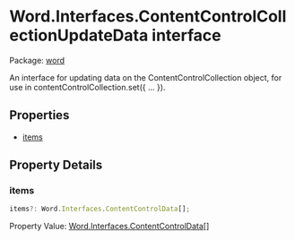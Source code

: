 # Word.Interfaces.ContentControlCollectionUpdateData interface

Package: [word](/en-us/javascript/api/word)

An interface for updating data on the ContentControlCollection object, for use in contentControlCollection.set({ ... }).

## Properties

- [items](#items)

## Property Details

### items

```typescript
items?: Word.Interfaces.ContentControlData[];
```

Property Value: [Word.Interfaces.ContentControlData](/en-us/javascript/api/word/word.interfaces.contentcontroldata)[]